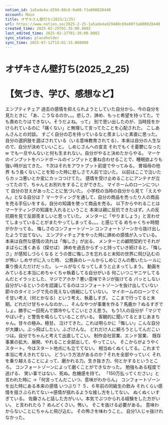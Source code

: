 ```yaml
---
notion_id: 1a5ade4a-d294-80c6-9a00-f3a800828440
account: Main
title: オザキさん壁打ち(2025/2/25) 
url: https://www.notion.so/2025-2-25-1a5ade4ad29480c69a00f3a800828440
created_time: 2025-02-25T01:35:00.000Z
last_edited_time: 2025-02-27T01:36:00.000Z
sync_status: placeholder
sync_time: 2025-07-12T15:01:15.008000
---
```

# オザキさん壁打ち(2025_2_25)

# 【気づき、学び、感想など】
エンプティチェア
過去の感情を抑えられようとしていた自分から、今の自分を見たときに
「あ、こうなるのか。。。悲しさ、諦め、もっと希望を持ってた。でも責めたりはできない。そうだよね。って」
別で思い出したのが、当時技をかけられているのに「痛くない」と無理して言ってたことを心配された。
こしあんさんとの対談。
すごく自分の芯を持っているなと羨ましいと素直に思った。
自分の選択肢を選ばされている（いる意味教育されてる）、本来は自分の人生なので、自分が決めていいこと。
しめじさんへの宣言
それでもくそ憂鬱になったw
でも一旦やんないと何も生まれない。自分がやると決めたからやる。
マーケのインプットをハンドボールのインプットと重ね合わせることで、睡眠欲よりも強い時が出てきた。
↑次はそれをアウトプット前提でやってみる。
曽祖母の他界
もう長くないことを知った時に悲しさで人前で泣いた。
以前はここで泣いたらカッコ悪いとか変にカッコつけてた。
感情を受け止めることにアンテナが立ってたので、ちゃんとお別れをすることができた。
マイホームのローンについて
自分の甘えがあったことに気づいた。
小学校の当時の自分から見て「ええやん」となる自分は？
マーケティングを通して、自分の商品を売ったり人の商品を売る手伝いをする。自分の知識を使って商品を売る。
以下からやれることはマーケティングの知識を入れるということ
本来は親に反抗できたはず。人の反抗期を見て反部羨ましいと思っていた。
メンターに「やりましょう」と言わせてしまっていることがまたやってしまってる。。。と感じてる
めちゃくちゃ時間がかかってる。
悔しさのコンフォートゾーン
コンフォートゾーンから抜け出したようで出てない。
エンプティチェアをやった時に諦めの感情が入っている。
本来は自然な感情の流れは「悔しさ」が出る、
メンターとの顧問契約でそれがまばらに浅くある（探せば）
諦めを過去からずっと持っていき続けると、「悔しさ」が感知しづらくなる
とうの昔に悔しさを忘れると未知の世界に飛び込むのが怖い
しめサポに入った時、
公務員のレールからしめじさんの敷いたレールに乗り換えただけだった。
レールがなくなってしまうと止まってしまう。
動画をみていると本当にめちゃくちゃ執着してる自分がいる
何こいつニヤニヤしてるんだとイラッとした、マジでアホか？悪い意味でネジが抜けてる
パッとしない自分がいるというのを認識してるのはコンフォートゾーンを抜け出していない
節々のタイミングで先の見えない挑戦にしていない。
マイホームのローンでくそ甘い考え（何とかなる）という考え、執着しすぎ。
ここまで行ってると末期。どれだけ甘ちゃんなのか、、、そんなやつが事業を作る？馬鹿か？ぬるすぎでしょ。勝手に一回死んで頭冷やしてこいとさえ思う。
もう1人の自分が「マジでやばいぞ」と警告を鳴らしていることがいる。
客観的に聞いてるとまじあまちゃん。甘々の極み。極甘。
泣けてきた。これは明らかに「悔しい」こんな自分が大嫌い。ぶっ飛ばしたい。ふざけんな。
どれだけ人に頼ろうとしてんだこいつは。自分でちゃんと考えて出直してこい。
制作会社営業、エンド営業、
既存事業の拡大、展開、やれること全部出して、やってこい。
そこからがようやくスタート。今はスタート地点にも立ててない。
相当ぬくぬくしてる。これまで本当に考えきれてない。
どういう方法があるのか？それを全部やっていく
それを乗り越えることによって、磨かれる力。生き抜き力、何とかするというところ。
コンフォートゾーンによって磨くことができなかった。
勉強もある程度で逃げる、
笑い事ではない、死ぬ。危機感を持て。
「150万払ってください」と言われた時に
→「何言ってんだこいつ、意味がわからん」
コンフォートゾーンを出た時にある本来の感情
いつぶり？
５、６年前の同級生の飲み
それくらい感情を揺さぶられてない→感情が揺れるような接し方をしてない。
ぬくぬくいすぎている。
佐藤さんと話した方がいい。本気でぶつかられる経験をした方がいい。
と言われたら？
めんどくさい。怖い。
そこを抜ける必要がある。
意味わからないことにちゃんと飛び込む。
その怖さを味わうこと。
自分1人じゃ抜けれなかった。